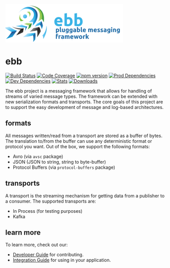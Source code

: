 ![Project Logo](docs/images/logo.png)

# ebb
[![Build Status](http://drone.eventualconsistency.net/api/badges/ebb-framework/ebb-core/status.svg)](http://drone.eventualconsistency.net/ebb-framework/ebb-core)
[![Code Coverage](http://aircover.eventualconsistency.net/badges/ebb-framework/ebb-core/coverage.svg)](http://aircover.eventualconsistency.net/ebb-framework/ebb-core)
[![npm version](https://badge.fury.io/js/ebb-core.svg)](https://badge.fury.io/js/ebb-core)
[![Prod Dependencies](https://david-dm.org/ebb-framework/ebb-core/status.svg)](https://david-dm.org/ebb-framework/ebb-core)
[![Dev Dependencies](https://david-dm.org/ebb-framework/ebb-core/dev-status.svg)](https://david-dm.org/ebb-framework/ebb-core#info=devDependencies)
[![Stats](https://nodei.co/npm/ebb-core.png?downloads=true&downloadRank=true&stars=true)](https://npmjs.com/package/ebb-core)
[![Downloads](https://nodei.co/npm-dl/ebb-core.png?height=2)](https://npmjs.com/package/ebb-core)


The ebb project is a messaging framework that allows for handling of streams of
varied message types. The framework can be extended with new serialization formats
and transports. The core goals of this project are to support the easy development
of message and log-based architectures.

## formats
All messages written/read from a transport are stored as a buffer of bytes. The
translation to/from the buffer can use any deterministic format or protocol you
want. Out of the box, we support the following formats:

- Avro (via `avsc` package)
- JSON (JSON to string, string to byte-buffer)
- Protocol Buffers (via `protocol-buffers` package)

## transports
A transport is the streaming mechanism for getting data from a publisher to
a consumer. The supported transports are:

- In Process (for testing purposes)
- Kafka

## learn more
To learn more, check out our:

  - [Developer Guide](docs/development.md) for contributing.
  - [Integration Guide](docs/integration.md) for using in your application.


